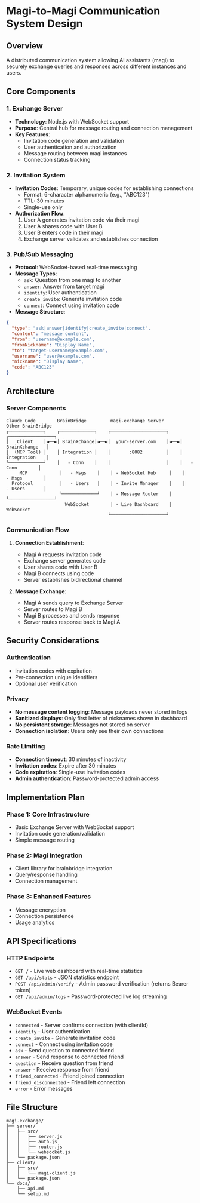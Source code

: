 # Magi-to-Magi Communication System Design

## Overview
A distributed communication system allowing AI assistants (magi) to securely exchange queries and responses across different instances and users.

## Core Components

### 1. Exchange Server
- **Technology**: Node.js with WebSocket support
- **Purpose**: Central hub for message routing and connection management
- **Key Features**:
  - Invitation code generation and validation
  - User authentication and authorization
  - Message routing between magi instances
  - Connection status tracking

### 2. Invitation System
- **Invitation Codes**: Temporary, unique codes for establishing connections
  - Format: 6-character alphanumeric (e.g., "ABC123")
  - TTL: 30 minutes
  - Single-use only
- **Authorization Flow**:
  1. User A generates invitation code via their magi
  2. User A shares code with User B
  3. User B enters code in their magi
  4. Exchange server validates and establishes connection

### 3. Pub/Sub Messaging
- **Protocol**: WebSocket-based real-time messaging
- **Message Types**:
  - `ask`: Question from one magi to another
  - `answer`: Answer from target magi
  - `identify`: User authentication
  - `create_invite`: Generate invitation code
  - `connect`: Connect using invitation code
- **Message Structure**:
```json
{
  "type": "ask|answer|identify|create_invite|connect",
  "content": "message content",
  "from": "username@example.com",
  "fromNickname": "Display Name",
  "to": "target-username@example.com",
  "username": "user@example.com",
  "nickname": "Display Name",
  "code": "ABC123"
}
```

## Architecture

### Server Components
```
Claude Code        BrainBridge         magi-exchange Server         Other BrainBridge
┌─────────────┐    ┌─────────────┐    ┌─────────────────────┐    ┌─────────────────┐
│   Client    │◄──►│ BrainXchange│◄──►│  your-server.com    │◄──►│  BrainXchange   │
│  (MCP Tool) │    │ Integration │    │       :8082         │    │  Integration    │
└─────────────┘    │   - Conn    │    │                     │    │   - Conn        │
     MCP            │   - Msgs    │    │ - WebSocket Hub     │    │   - Msgs        │
  Protocol          │   - Users   │    │ - Invite Manager    │    │   - Users       │
                    └─────────────┘    │ - Message Router    │    └─────────────────┘
                      WebSocket        │ - Live Dashboard    │       WebSocket
                                      └─────────────────────┘
```

### Communication Flow
1. **Connection Establishment**:
   - Magi A requests invitation code
   - Exchange server generates code
   - User shares code with User B
   - Magi B connects using code
   - Server establishes bidirectional channel

2. **Message Exchange**:
   - Magi A sends query to Exchange Server
   - Server routes to Magi B
   - Magi B processes and sends response
   - Server routes response back to Magi A

## Security Considerations

### Authentication
- Invitation codes with expiration
- Per-connection unique identifiers
- Optional user verification

### Privacy
- **No message content logging**: Message payloads never stored in logs
- **Sanitized displays**: Only first letter of nicknames shown in dashboard
- **No persistent storage**: Messages not stored on server
- **Connection isolation**: Users only see their own connections

### Rate Limiting
- **Connection timeout**: 30 minutes of inactivity
- **Invitation codes**: Expire after 30 minutes
- **Code expiration**: Single-use invitation codes
- **Admin authentication**: Password-protected admin access

## Implementation Plan

### Phase 1: Core Infrastructure
- Basic Exchange Server with WebSocket support
- Invitation code generation/validation
- Simple message routing

### Phase 2: Magi Integration
- Client library for brainbridge integration
- Query/response handling
- Connection management

### Phase 3: Enhanced Features
- Message encryption
- Connection persistence
- Usage analytics

## API Specifications

### HTTP Endpoints
- `GET /` - Live web dashboard with real-time statistics
- `GET /api/stats` - JSON statistics endpoint
- `POST /api/admin/verify` - Admin password verification (returns Bearer token)
- `GET /api/admin/logs` - Password-protected live log streaming

### WebSocket Events
- `connected` - Server confirms connection (with clientId)
- `identify` - User authentication
- `create_invite` - Generate invitation code
- `connect` - Connect using invitation code
- `ask` - Send question to connected friend
- `answer` - Send response to connected friend
- `question` - Receive question from friend
- `answer` - Receive response from friend
- `friend_connected` - Friend joined connection
- `friend_disconnected` - Friend left connection
- `error` - Error messages

## File Structure
```
magi-exchange/
├── server/
│   ├── src/
│   │   ├── server.js
│   │   ├── auth.js
│   │   ├── router.js
│   │   └── websocket.js
│   └── package.json
├── client/
│   ├── src/
│   │   └── magi-client.js
│   └── package.json
└── docs/
    ├── api.md
    └── setup.md
```